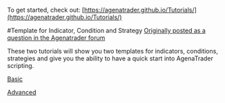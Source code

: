 To get started, check out: [https://agenatrader.github.io/Tutorials/](https://agenatrader.github.io/Tutorials/)

#Template for Indicator, Condition and Strategy
[Originally posted as a question in the Agenatrader forum](http://www.tradeescort.com/phpbb_de/viewtopic.php?f=18&t=2680&p=11739)

These two tutorials will show you two templates for indicators, conditions, strategies and give you the ability to have a quick start into AgenaTrader scripting.

[Basic](https://github.com/AgenaTrader/Tutorials/blob/master/Example_Indicator_Condition_Strategy_Basic/README.md)

[Advanced](https://github.com/AgenaTrader/Tutorials/blob/master/Example_Indicator_Condition_Strategy_Advanced/README.md)
